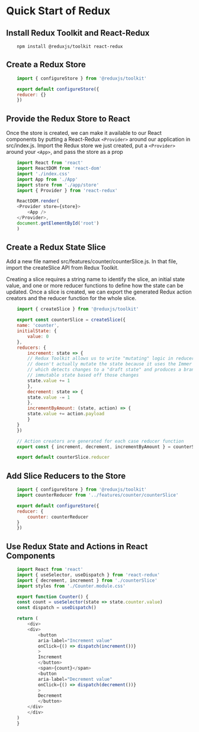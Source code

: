 # Quick Start of Redux

## Install Redux Toolkit and React-Redux

```git
    npm install @reduxjs/toolkit react-redux
```

## Create a Redux Store

```js
    import { configureStore } from '@reduxjs/toolkit'

    export default configureStore({
    reducer: {}
    })
```

## Provide the Redux Store to React

Once the store is created, we can make it available to our React components by putting a React-Redux `<Provider>` around our application in src/index.js. Import the Redux store we just created, put a `<Provider>` around your `<App>`, and pass the store as a prop

```js
    import React from 'react'
    import ReactDOM from 'react-dom'
    import './index.css'
    import App from './App'
    import store from './app/store'
    import { Provider } from 'react-redux'

    ReactDOM.render(
    <Provider store={store}>
        <App />
    </Provider>,
    document.getElementById('root')
    )
```

## Create a Redux State Slice

Add a new file named src/features/counter/counterSlice.js. In that file, import the createSlice API from Redux Toolkit.

Creating a slice requires a string name to identify the slice, an initial state value, and one or more reducer functions to define how the state can be updated. Once a slice is created, we can export the generated Redux action creators and the reducer function for the whole slice.

```js
    import { createSlice } from '@reduxjs/toolkit'

    export const counterSlice = createSlice({
    name: 'counter',
    initialState: {
        value: 0
    },
    reducers: {
        increment: state => {
        // Redux Toolkit allows us to write "mutating" logic in reducers. It
        // doesn't actually mutate the state because it uses the Immer library,
        // which detects changes to a "draft state" and produces a brand new
        // immutable state based off those changes
        state.value += 1
        },
        decrement: state => {
        state.value -= 1
        },
        incrementByAmount: (state, action) => {
        state.value += action.payload
        }
    }
    })

    // Action creators are generated for each case reducer function
    export const { increment, decrement, incrementByAmount } = counterSlice.actions

    export default counterSlice.reducer
```

## Add Slice Reducers to the Store

```js
    import { configureStore } from '@reduxjs/toolkit'
    import counterReducer from '../features/counter/counterSlice'

    export default configureStore({
    reducer: {
        counter: counterReducer
    }
    })
```

## Use Redux State and Actions in React Components

```js
    import React from 'react'
    import { useSelector, useDispatch } from 'react-redux'
    import { decrement, increment } from './counterSlice'
    import styles from './Counter.module.css'

    export function Counter() {
    const count = useSelector(state => state.counter.value)
    const dispatch = useDispatch()

    return (
        <div>
        <div>
            <button
            aria-label="Increment value"
            onClick={() => dispatch(increment())}
            >
            Increment
            </button>
            <span>{count}</span>
            <button
            aria-label="Decrement value"
            onClick={() => dispatch(decrement())}
            >
            Decrement
            </button>
        </div>
        </div>
    )
    }
```
